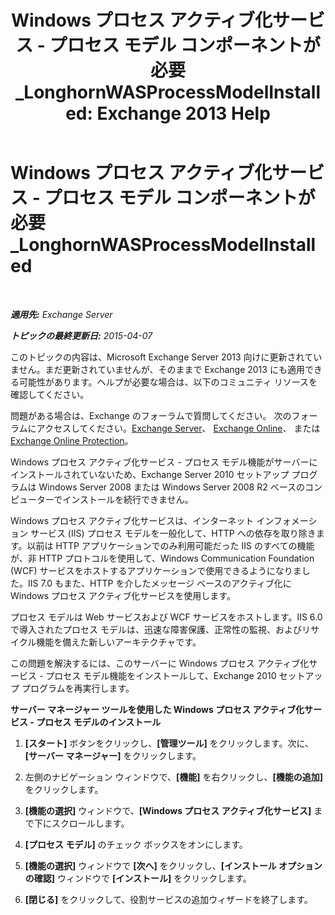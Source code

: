 ﻿---
title: 'Windows プロセス アクティブ化サービス - プロセス モデル コンポーネントが必要_LonghornWASProcessModelInstalled: Exchange 2013 Help'
TOCTitle: Windows プロセス アクティブ化サービス - プロセス モデル コンポーネントが必要_LonghornWASProcessModelInstalled
ms:assetid: 8cc13dbb-4921-4c07-8602-d26613d7730a
ms:mtpsurl: https://technet.microsoft.com/ja-jp/library/ms.exch.setupreadiness.longhornwasprocessmodelinstalled(v=EXCHG.150)
ms:contentKeyID: 48269765
ms.date: 04/24/2018
mtps_version: v=EXCHG.150
ms.translationtype: HT
---

# Windows プロセス アクティブ化サービス - プロセス モデル コンポーネントが必要\_LonghornWASProcessModelInstalled

 

_**適用先:** Exchange Server_

_**トピックの最終更新日:** 2015-04-07_

このトピックの内容は、Microsoft Exchange Server 2013 向けに更新されていません。まだ更新されていませんが、そのままで Exchange 2013 にも適用できる可能性があります。ヘルプが必要な場合は、以下のコミュニティ リソースを確認してください。

問題がある場合は、Exchange のフォーラムで質問してください。 次のフォーラムにアクセスしてください。[Exchange Server](https://go.microsoft.com/fwlink/p/?linkid=60612)、 [Exchange Online](https://go.microsoft.com/fwlink/p/?linkid=267542)、 または [Exchange Online Protection](https://go.microsoft.com/fwlink/p/?linkid=285351)。

Windows プロセス アクティブ化サービス - プロセス モデル機能がサーバーにインストールされていないため、Exchange Server 2010 セットアップ プログラムは Windows Server 2008 または Windows Server 2008 R2 ベースのコンピューターでインストールを続行できません。

Windows プロセス アクティブ化サービスは、インターネット インフォメーション サービス (IIS) プロセス モデルを一般化して、HTTP への依存を取り除きます。以前は HTTP アプリケーションでのみ利用可能だった IIS のすべての機能が、非 HTTP プロトコルを使用して、Windows Communication Foundation (WCF) サービスをホストするアプリケーションで使用できるようになりました。IIS 7.0 もまた、HTTP を介したメッセージ ベースのアクティブ化に Windows プロセス アクティブ化サービスを使用します。

プロセス モデルは Web サービスおよび WCF サービスをホストします。IIS 6.0 で導入されたプロセス モデルは、迅速な障害保護、正常性の監視、およびリサイクル機能を備えた新しいアーキテクチャです。

この問題を解決するには、このサーバーに Windows プロセス アクティブ化サービス - プロセス モデル機能をインストールして、Exchange 2010 セットアップ プログラムを再実行します。

**サーバー マネージャー ツールを使用した Windows プロセス アクティブ化サービス - プロセス モデルのインストール**

1.  **\[スタート\]** ボタンをクリックし、**\[管理ツール\]** をクリックします。次に、**\[サーバー マネージャー\]** をクリックします。

2.  左側のナビゲーション ウィンドウで、**\[機能\]** を右クリックし、**\[機能の追加\]** をクリックします。

3.  **\[機能の選択\]** ウィンドウで、**\[Windows プロセス アクティブ化サービス\]** まで下にスクロールします。

4.  **\[プロセス モデル\]** のチェック ボックスをオンにします。

5.  **\[機能の選択\]** ウィンドウで **\[次へ\]** をクリックし、**\[インストール オプションの確認\]** ウィンドウで **\[インストール\]** をクリックします。

6.  **\[閉じる\]** をクリックして、役割サービスの追加ウィザードを終了します。

